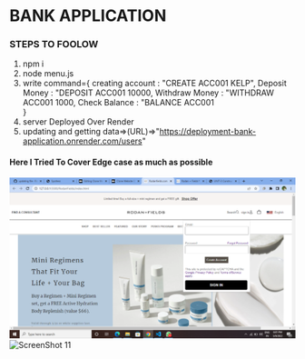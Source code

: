 # BANK APPLICATION

### STEPS TO FOOLOW
1. npm i 
2. node menu.js
3. write command={
   creating account : "CREATE ACC001 KELP",
   Deposit Money    : "DEPOSIT ACC001 10000,
   Withdraw Money   : "WITHDRAW ACC001 1000,
   Check Balance    : "BALANCE ACC001    
}
4. server Deployed Over Render 
5. updating and getting data=>(URL)=>"https://deployment-bank-application.onrender.com/users"

#### Here I Tried To Cover Edge case as much as possible
![Screenshot_226](https://github.com/anurag-asr/Rodan-field/blob/main/Screenshot%20(42).png)
![ScreenShot 11](https://github.com/anurag-asr/Kelp_Grow/commit/acffeec8af6a06e14c1f2000e737882546c0244a)

